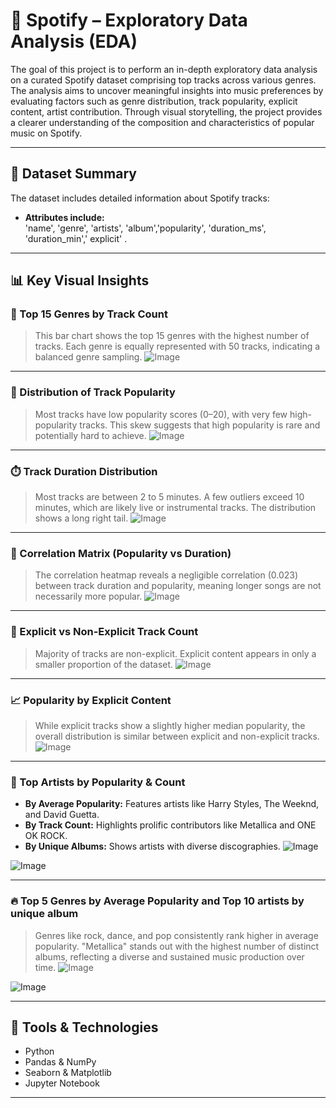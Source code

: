 # 🎵 Spotify – Exploratory Data Analysis (EDA)

The goal of this project is to perform an in-depth exploratory data analysis on a curated Spotify dataset comprising top tracks across various genres. The analysis aims to uncover meaningful insights into music preferences by evaluating factors such as genre distribution, track popularity, explicit content, artist contribution. Through visual storytelling, the project provides a clearer understanding of the composition and characteristics of popular music on Spotify.

---

## 📁 Dataset Summary

The dataset includes detailed information about Spotify tracks:

- **Attributes include:**  
 'name', 'genre', 'artists', 'album','popularity', 'duration_ms', 'duration_min',' explicit' .
  
---

## 📊 Key Visual Insights

### 🎼 Top 15 Genres by Track Count
> This bar chart shows the top 15 genres with the highest number of tracks. Each genre is equally represented with 50 tracks, indicating a balanced genre sampling.
![Image](https://github.com/user-attachments/assets/44e64159-6732-42f2-b63b-6792f2de1b4c)
---

### 🌟 Distribution of Track Popularity
> Most tracks have low popularity scores (0–20), with very few high-popularity tracks. This skew suggests that high popularity is rare and potentially hard to achieve.
![Image](https://github.com/user-attachments/assets/af37dd50-7ecc-49c4-93ba-26071b8f706c)
---

### ⏱️ Track Duration Distribution
> Most tracks are between 2 to 5 minutes. A few outliers exceed 10 minutes, which are likely live or instrumental tracks. The distribution shows a long right tail.
![Image](https://github.com/user-attachments/assets/fee5d175-0b03-4572-ad88-914b5f88f23b)
---

### 🔗 Correlation Matrix (Popularity vs Duration)
> The correlation heatmap reveals a negligible correlation (0.023) between track duration and popularity, meaning longer songs are not necessarily more popular.
![Image](https://github.com/user-attachments/assets/9e5356bd-733a-496d-9cf5-7dbe526009e9)
---

### 🔞 Explicit vs Non-Explicit Track Count
> Majority of tracks are non-explicit. Explicit content appears in only a smaller proportion of the dataset.
![Image](https://github.com/user-attachments/assets/1cf0a49e-fb11-43db-9b51-456ad8939375)
---

### 📈 Popularity by Explicit Content
> While explicit tracks show a slightly higher median popularity, the overall distribution is similar between explicit and non-explicit tracks.
![Image](https://github.com/user-attachments/assets/6f70b048-c84e-4ffd-b094-6124248c4a6d)
---

### 👑 Top Artists by Popularity & Count
- **By Average Popularity:** Features artists like Harry Styles, The Weeknd, and David Guetta.
- **By Track Count:** Highlights prolific contributors like Metallica and ONE OK ROCK.
- **By Unique Albums:** Shows artists with diverse discographies.
![Image](https://github.com/user-attachments/assets/07163808-d058-45e6-b8ed-cfbfb924b0d0)

![Image](https://github.com/user-attachments/assets/afa1d514-638b-4047-aaa0-9cfd649b0e6d)

---

### 🔥 Top 5 Genres by Average Popularity and Top 10 artists by unique album
> Genres like rock, dance, and pop consistently rank higher in average popularity.
>  "Metallica" stands out with the highest number of distinct albums, reflecting a diverse and sustained music production over time.
![Image](https://github.com/user-attachments/assets/0e8b3d8f-cedf-4626-92e4-c642e309927b)

![Image](https://github.com/user-attachments/assets/307b428a-48c2-41fe-b9c7-031b6f543812)

---

## 🧰 Tools & Technologies

- Python
- Pandas & NumPy
- Seaborn & Matplotlib
- Jupyter Notebook

---


